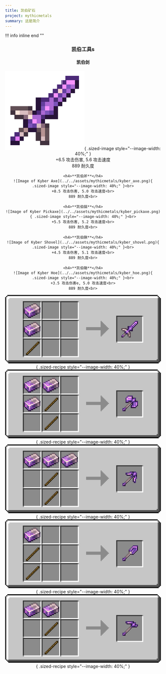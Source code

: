 ```yaml
---
title: 凯伯矿石
project: mythicmetals
summary: 这是简介
---
```


!!! info inline end ""
    <center class=tooltip>
    <h3>**凯伯工具s**</h3>
    <h4>**凯伯剑**</h4>
    ![Image of Kyber Sword](../../assets/mythicmetals/kyber_sword.png){ .sized-image style="--image-width: 40%;" }<br>
    +6.5 攻击伤害, 5.6 攻击速度<br>
    889 耐久度<br>

    <h4>**凯伯斧**</h4>
    ![Image of Kyber Axe](../../assets/mythicmetals/kyber_axe.png){ .sized-image style="--image-width: 40%;" }<br>
    +8.5 攻击伤害, 5.0 攻击速度<br>
    889 耐久度<br>

    <h4>**凯伯镐**</h4>
    ![Image of Kyber Pickaxe](../../assets/mythicmetals/kyber_pickaxe.png){ .sized-image style="--image-width: 40%;" }<br>
    +5.5 攻击伤害, 5.2 攻击速度<br>
    889 耐久度<br>

    <h4>**凯伯锹**</h4>
    ![Image of Kyber Shovel](../../assets/mythicmetals/kyber_shovel.png){ .sized-image style="--image-width: 40%;" }<br>
    +4.5 攻击伤害, 5.1 攻击速度<br>
    889 耐久度<br>

    <h4>**凯伯锄**</h4>
    ![Image of Kyber Hoe](../../assets/mythicmetals/kyber_hoe.png){ .sized-image style="--image-width: 40%;" }<br>
    +3.5 攻击伤害e, 5.0 攻击速度<br>
    889 耐久度<br>

![Image of the recipe for Kyber Sword](../../assets/mythicmetals/recipes/tools/kyber_sword.png){ .sized-recipe style="--image-width: 40%;" }<br>
![Image of the recipe for Kyber Axe](../../assets/mythicmetals/recipes/tools/kyber_axe.png){ .sized-recipe style="--image-width: 40%;" }<br>
![Image of the recipe for Kyber Pickaxe](../../assets/mythicmetals/recipes/tools/kyber_pickaxe.png){ .sized-recipe style="--image-width: 40%;" }<br>
![Image of the recipe for Kyber Shovel](../../assets/mythicmetals/recipes/tools/kyber_shovel.png){ .sized-recipe style="--image-width: 40%;" }<br>
![Image of the recipe for Kyber Hoe](../../assets/mythicmetals/recipes/tools/kyber_hoe.png){ .sized-recipe style="--image-width: 40%;" }<br>
